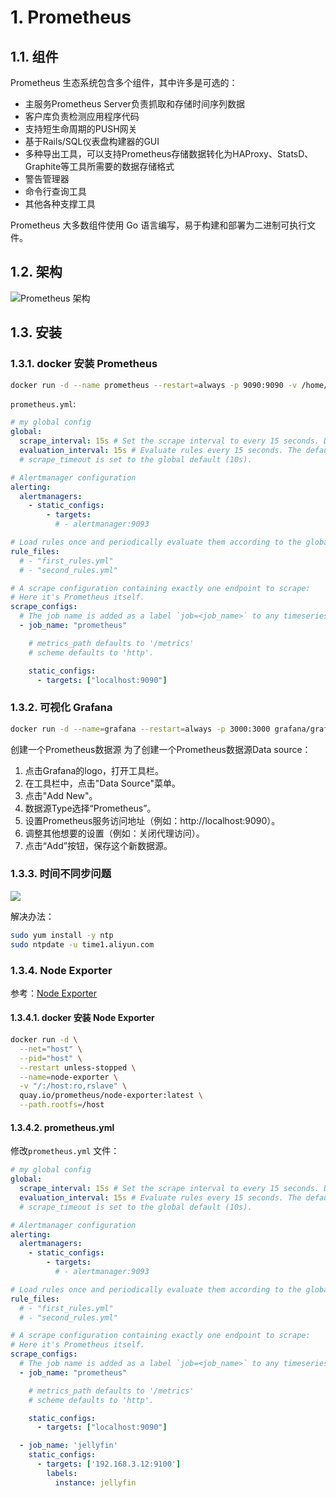 # 1. Prometheus

## 1.1. 组件
Prometheus 生态系统包含多个组件，其中许多是可选的：

- 主服务Prometheus Server负责抓取和存储时间序列数据
- 客户库负责检测应用程序代码
- 支持短生命周期的PUSH网关
- 基于Rails/SQL仪表盘构建器的GUI
- 多种导出工具，可以支持Prometheus存储数据转化为HAProxy、StatsD、Graphite等工具所需要的数据存储格式
- 警告管理器
- 命令行查询工具
- 其他各种支撑工具

Prometheus 大多数组件使用 Go 语言编写，易于构建和部署为二进制可执行文件。

## 1.2. 架构
![Prometheus 架构](https://prometheus.io/assets/architecture.png)

## 1.3. 安装
### 1.3.1. docker 安装 Prometheus
```bash
docker run -d --name prometheus --restart=always -p 9090:9090 -v /home/centos/prometheus/prometheus.yml:/etc/prometheus/prometheus.yml prom/prometheus
```

`prometheus.yml`:
```yml
# my global config
global:
  scrape_interval: 15s # Set the scrape interval to every 15 seconds. Default is every 1 minute.
  evaluation_interval: 15s # Evaluate rules every 15 seconds. The default is every 1 minute.
  # scrape_timeout is set to the global default (10s).

# Alertmanager configuration
alerting:
  alertmanagers:
    - static_configs:
        - targets:
          # - alertmanager:9093

# Load rules once and periodically evaluate them according to the global 'evaluation_interval'.
rule_files:
  # - "first_rules.yml"
  # - "second_rules.yml"

# A scrape configuration containing exactly one endpoint to scrape:
# Here it's Prometheus itself.
scrape_configs:
  # The job name is added as a label `job=<job_name>` to any timeseries scraped from this config.
  - job_name: "prometheus"

    # metrics_path defaults to '/metrics'
    # scheme defaults to 'http'.

    static_configs:
      - targets: ["localhost:9090"]
```

### 1.3.2. 可视化 Grafana
```bash
docker run -d --name=grafana --restart=always -p 3000:3000 grafana/grafana-enterprise
```

创建一个Prometheus数据源
为了创建一个Prometheus数据源Data source：

1. 点击Grafana的logo，打开工具栏。
2. 在工具栏中，点击"Data Source"菜单。
3. 点击"Add New"。
4. 数据源Type选择“Prometheus”。
5. 设置Prometheus服务访问地址（例如：http://localhost:9090）。
6. 调整其他想要的设置（例如：关闭代理访问）。
7. 点击“Add”按钮，保存这个新数据源。

### 1.3.3. 时间不同步问题
![](https://img2020.cnblogs.com/blog/2528116/202112/2528116-20211224105106903-395194182.png)

解决办法：

```bash
sudo yum install -y ntp
sudo ntpdate -u time1.aliyun.com
```

### 1.3.4. Node Exporter 
参考：[Node Exporter ](https://github.com/prometheus/node_exporter#using-docker)

#### 1.3.4.1. docker 安装 Node Exporter 
```bash
docker run -d \
  --net="host" \
  --pid="host" \
  --restart unless-stopped \
  --name=node-exporter \
  -v "/:/host:ro,rslave" \
  quay.io/prometheus/node-exporter:latest \
  --path.rootfs=/host
```

#### 1.3.4.2. prometheus.yml
修改`prometheus.yml` 文件：

```yml
# my global config
global:
  scrape_interval: 15s # Set the scrape interval to every 15 seconds. Default is every 1 minute.
  evaluation_interval: 15s # Evaluate rules every 15 seconds. The default is every 1 minute.
  # scrape_timeout is set to the global default (10s).

# Alertmanager configuration
alerting:
  alertmanagers:
    - static_configs:
        - targets:
          # - alertmanager:9093

# Load rules once and periodically evaluate them according to the global 'evaluation_interval'.
rule_files:
  # - "first_rules.yml"
  # - "second_rules.yml"

# A scrape configuration containing exactly one endpoint to scrape:
# Here it's Prometheus itself.
scrape_configs:
  # The job name is added as a label `job=<job_name>` to any timeseries scraped from this config.
  - job_name: "prometheus"

    # metrics_path defaults to '/metrics'
    # scheme defaults to 'http'.

    static_configs:
      - targets: ["localhost:9090"]

  - job_name: 'jellyfin'
    static_configs:
      - targets: ['192.168.3.12:9100']
        labels:
          instance: jellyfin
```

